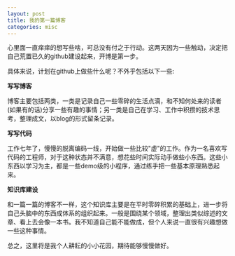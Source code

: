 ```yaml
---
layout: post
title: 我的第一篇博客
categories: misc
---
```


心里面一直痒痒的想写些啥，可总没有付之于行动。这两天因为一些触动，决定把自己荒置已久的github建设起来，开博是第一步。

具体来说，计划在github上做些什么呢？不外乎包括以下一些:

**写写博客**

博客主要包括两类，一类是记录自己一些零碎的生活点滴，和不知何处来的读者(如果有的话)分享一些有趣的事情；另一类是自己在学习、工作中积攒的技术思考，整理成文，以blog的形式留条记录。

**写写代码**

工作七年了，慢慢的脱离编码一线，开始做一些比较"虚"的工作。作为一名喜欢写代码的工程师，对于这种状态并不满意，想花些时间实际动手做些小东西。这些小东西以学习为主，都是一些demo级的小程序，通过练手把一些基本原理熟悉起来。

**知识库建设**

和一篇一篇的博客不一样，这个知识库主要是在平时零碎积累的基础上，进一步将自己头脑中的东西成体系的组织起来。一般是围绕某个领域，整理出类似综述的文章、看上去会像一本书。我不知道自己能不能做成，但个人来说一直很有兴趣想做一些这种事情。


总之，这里将是我个人耕耘的小小花园，期待能够慢慢做好。

